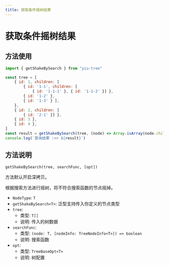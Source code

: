 ```yaml
---
title: 获取条件摇树结果
---
```


# 获取条件摇树结果

## 方法使用

```js
import { getShakeBySearch } from "yiu-tree"

const tree = [
    { id: 1, children: [
        { id: '1-1', children: [
            { id: '1-1-1' }, { id: '1-1-2' }] },
        { id: '1-2' },
        { id: '1-3' } ],
    },
    { id: 2, children: [
        { id: '2-1' }] },
    { id: 3 },
    { id: 4 },
]
const result = getShakeBySearch(tree, (node) => Array.isArray(node.children) && !!node.children.length)
console.log(`查询结果 :>> ${result}`)
```

## 方法说明

```
getShakeBySearch(tree, searchFunc, [opt])
```

方法默认开启深拷贝。

根据搜索方法进行摇树，将不符合搜索函数的节点摇掉。


- `NodeType`: `T`
- `getShakeBySearch<T>`: 泛型支持传入你定义的节点类型
- `tree`:
  - 类型: `T[]`
  - 说明: 传入的树数据
- `searchFunc`:
  - 类型: `(node: T, [nodeInfo: TreeNodeInfo<T>]) => boolean`
  - 说明: 搜索函数
- `opt`:
  - 类型: `TreeBaseOpt<T>`
  - 说明: 树配置


